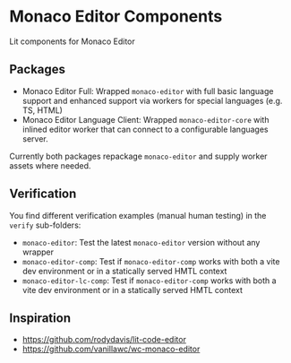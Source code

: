 # Monaco Editor Components

Lit components for Monaco Editor

## Packages

- Monaco Editor Full: Wrapped `monaco-editor` with full basic language support and enhanced support via workers for special languages (e.g. TS, HTML)
- Monaco Editor Language Client: Wrapped `monaco-editor-core` with inlined editor worker that can connect to a configurable languages server.

Currently both packages repackage `monaco-editor` and supply worker assets where needed.

## Verification

You find different verification examples (manual human testing) in the `verify` sub-folders:

- `monaco-editor`: Test the latest `monaco-editor` version without any wrapper
- `monaco-editor-comp`: Test if `monaco-editor-comp` works with both a vite dev environment or in a statically served HMTL context
- `monaco-editor-lc-comp`: Test if `monaco-editor-comp` works with both a vite dev environment or in a statically served HMTL context

## Inspiration

- https://github.com/rodydavis/lit-code-editor
- https://github.com/vanillawc/wc-monaco-editor
